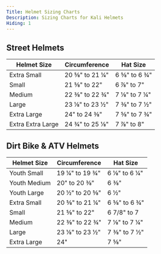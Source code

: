 ```yaml
---
Title: Helmet Sizing Charts
Description: Sizing Charts for Kali Helmets
Hiding: 1
---
```


## Street Helmets

<a name="street"></a>
<table class="table table-striped">
    <thead>
        <tr>
            <th>Helmet Size</th>
            <th>Circumference</th>
            <th>Hat Size</th>
        </tr>
    </thead>
    <tr>
        <td>Extra Small</td>
        <td>20 &#8541;<!-- 5/8 -->&quot; to 21 &#188;<!-- 1/4 -->&quot;</td>
        <td>6 &#8541;<!-- 5/8 -->&quot; to 6 &#190;<!-- 3/4 -->&quot;</td>
    </tr><tr>
        <td>Small</td>
        <td>21 &#8541;<!-- 5/8 -->&quot; to 22&quot;</td>
        <td>6 &#8542;<!-- 7/8 -->&quot; to 7&quot;</td>
    </tr><tr>
        <td>Medium</td>
        <td>22 &#8540;<!-- 3/8 -->&quot; to 22 &#190;<!-- 3/4 -->&quot;</td>
        <td>7 &#8539;<!-- 1/8 -->&quot; to 7 &#188;<!-- 1/4 -->&quot;</td>
    </tr><tr>
        <td>Large</td>
        <td>23 &#8539;<!-- 1/8 -->&quot; to 23 &#189;<!-- 1/2 -->&quot;</td>
        <td>7 &#8540;<!-- 3/8 -->&quot; to 7 &#189;<!-- 1/2 -->&quot;</td>
    </tr><tr>
        <td>Extra Large</td>
        <td>24&quot; to 24 &#8540;<!-- 3/8 -->&quot;</td>
        <td>7 &#8541;<!-- 5/8 -->&quot; to 7 &#190;<!-- 3/4 -->&quot;</td>
    </tr><tr>
        <td>Extra Extra Large</td>
        <td>24 &#190;<!-- 3/4 -->&quot; to 25 &#8539;<!-- 1/8 -->&quot;</td>
        <td>7 &#8542;<!-- 7/8 -->&quot; to 8&quot;</td>
    </tr>
</table>


## Dirt Bike &amp; ATV Helmets

<a name="dirt-and-atv"></a>
<table class="table table-striped">
    <thead>
        <tr>
            <th>Helmet Size</th>
            <th>Circumference</th>
            <th>Hat Size</th>
        </tr>
    </thead>
    <tr>
        <td>Youth Small</td>
        <td>19 &#188;<!-- 1/4 -->&quot; to 19 &#190;<!-- 3/4 -->&quot;</td>
        <td>6 &#8539;<!-- 1/8 -->&quot; to 6 &#188;<!-- 1/4 -->&quot;</td>
    </tr><tr>
        <td>Youth Medium</td>
        <td>20&quot; to 20 &#8540;<!-- 3/8 -->&quot;</td>
        <td>6 &#8540;<!-- 3/8 -->&quot;</td>
    </tr><tr>
        <td>Youth Large</td>
        <td>20 &#189;<!-- 1/2 -->&quot; to 20 &#8541;<!-- 5/8 -->&quot;</td>
        <td>6 &#189;<!-- 1/2 -->&quot;</td>
    </tr><tr>
        <td>Extra Small</td>
        <td>20 &#8541;<!-- 5/8 -->&quot; to 21 &#188;<!-- 1/4 -->&quot;</td>
        <td>6 &#8541;<!-- 5/8 -->&quot; to 6 &#190;<!-- 3/4 -->&quot;</td>
    </tr><tr>
        <td>Small</td>
        <td>21 &#8541;<!-- 5/8 -->&quot; to 22&quot;</td>
        <td>6 7/8&quot; to 7</td>
    </tr><tr>
        <td>Medium</td>
        <td>22 &#8540;<!-- 3/8 -->&quot; to 22 &#190;<!-- 3/4 -->&quot;</td>
        <td>7 &#8539;<!-- 1/8 -->&quot; to 7 &#188;<!-- 1/4 -->&quot;</td>
    </tr><tr>
        <td>Large</td>
        <td>23 &#8539;<!-- 1/8 -->&quot; to 23 &#189;<!-- 1/2 -->&quot;</td>
        <td>7 &#8540;<!-- 3/8 -->&quot; to 7 &#189;<!-- 1/2 -->&quot;</td>
    </tr><tr>
        <td>Extra Large</td>
        <td>24&quot;</td>
        <td>7 &#8541;<!-- 5/8 -->&quot;</td>
    </tr>
</table>
